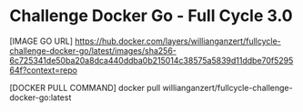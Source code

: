 # Challenge Docker Go - Full Cycle 3.0 

[IMAGE GO URL] https://hub.docker.com/layers/willianganzert/fullcycle-challenge-docker-go/latest/images/sha256-6c725341de50ba20a8dca440ddba0b215014c38575a5839d11ddbe70f529564f?context=repo 

[DOCKER PULL COMMAND] docker pull willianganzert/fullcycle-challenge-docker-go:latest
